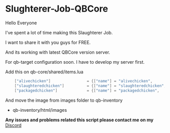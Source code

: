 # Slughterer-Job-QBCore

Hello Everyone

I've spent a lot of time making this Slaughterer Job.

I want to share it with you guys for FREE.

And its working with latest QBCore version server.

For qb-target configuration soon. I have to develop my server first.

Add this on qb-core/shared/items.lua
```lua
    ["alivechicken"] 		 		= {["name"] = "alivechicken", 			["label"] = "Alive Chicken", 		    ["weight"] = 4000, 		["type"] = "item", 		["image"] = "alivechicken.png", 				["unique"] = false, 	["useable"] = false, 	["shouldClose"] = false,   ["combinable"] = nil,   ["description"] = "Alive Chicken"},
    ["slaughteredchicken"] 		 	= {["name"] = "slaughteredchicken", 	["label"] = "Slaughtered Chicken", 	    ["weight"] = 4000, 		["type"] = "item", 		["image"] = "slaughteredchicken.png", 			["unique"] = false, 	["useable"] = false, 	["shouldClose"] = false,   ["combinable"] = nil,   ["description"] = "Slaughtered Chicken"},
    ["packagedchicken"] 		 	= {["name"] = "packagedchicken", 		["label"] = "Packaged Chicken", 	    ["weight"] = 4000, 		["type"] = "item", 		["image"] = "packagedchicken.png", 				["unique"] = false, 	["useable"] = false, 	["shouldClose"] = false,   ["combinable"] = nil,   ["description"] = "Packaged Chicken"},
```

And move the image from images folder to qb-inventory
- qb-inventory/html/images


**Any issues and problems related this script please contact me on my** [Discord](https://discord.gg/5KgENtV5Bf) 
